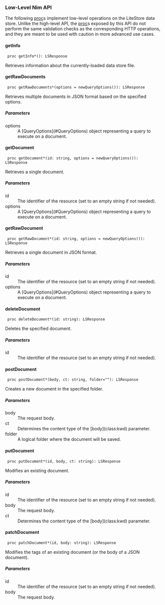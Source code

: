 ### Low-Level Nim API

The following [proc](class:kwd)s implement low-level operations on the LiteStore data store. Unlike the high-level API, the [proc](class:kwd)s exposed by this API do not perform the same validation checks as the corresponding HTTP operations, and they are meant to be used with caution in more advanced use cases.

#### getInfo

     proc getInfo*(): LSResponse 

Retrieves information about the currently-loaded data store file.

#### getRawDocuments

     proc getRawDocuments*(options = newQueryOptions()): LSResponse 

Retrieves multiple documents in JSON format based on the specified options.

##### Parameters

<dl>
<dt>options</dt>
<dd>A [QueryOptions](#QueryOptions) object representing a query to execute on a document.</dd>
</dl>

#### getDocument

     proc getDocument*(id: string, options = newQueryOptions()): LSResponse 

Retrieves a single document.

##### Parameters

<dl>
<dt>id</dt> 
<dd>The identifier of the resource (set to an empty string if not needed).</dd>
<dt>options</dt>
<dd>A [QueryOptions](#QueryOptions) object representing a query to execute on a document.</dd>
</dl>

#### getRawDocument

     proc getRawDocument*(id: string, options = newQueryOptions()): LSResponse 

Retrieves a single document in JSON format.

##### Parameters

<dl>
<dt>id</dt> 
<dd>The identifier of the resource (set to an empty string if not needed).</dd>
<dt>options</dt>
<dd>A [QueryOptions](#QueryOptions) object representing a query to execute on a document.</dd>
</dl>

#### deleteDocument

     proc deleteDocument*(id: string): LSResponse 

Deletes the specified document.

##### Parameters

<dl>
<dt>id</dt> 
<dd>The identifier of the resource (set to an empty string if not needed).</dd>
</dl>

#### postDocument

     proc postDocument*(body, ct: string, folder=""): LSResponse 

Creates a new document in the specified folder.

##### Parameters

<dl>
<dt>body</dt>
<dd>The request body.</dd>
<dt>ct</dt>
<dd>Determines the content type of the [body](class:kwd) parameter.</dd>
<dt>folder</dt>
<dd>A logical folder where the document will be saved.</dd>
</dl>

#### putDocument

     proc putDocument*(id, body, ct: string): LSResponse 

Modifies an existing document.

##### Parameters

<dl>
<dt>id</dt> 
<dd>The identifier of the resource (set to an empty string if not needed).</dd>
<dt>body</dt>
<dd>The request body.</dd>
<dt>ct</dt>
<dd>Determines the content type of the [body](class:kwd) parameter.</dd>
</dl>

#### patchDocument

     proc patchDocument*(id, body: string): LSResponse 

Modifies the tags of an existing document (or the body of a JSON document).

##### Parameters

<dl>
<dt>id</dt> 
<dd>The identifier of the resource (set to an empty string if not needed).</dd>
<dt>body</dt>
<dd>The request body.</dd>
</dl>
